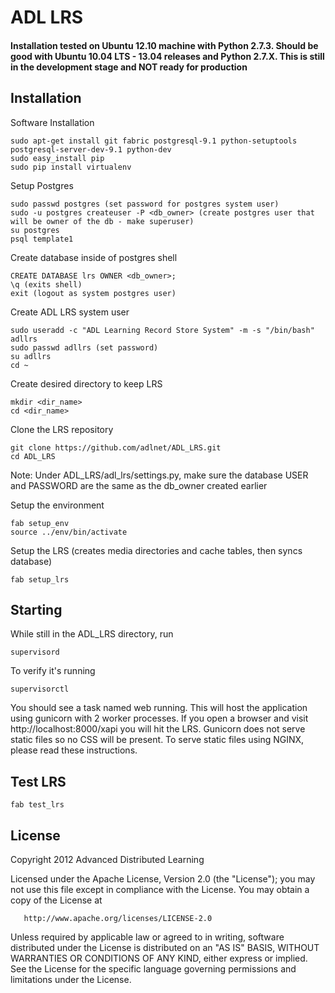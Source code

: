 # ADL LRS 

#### Installation tested on Ubuntu 12.10 machine with Python 2.7.3. Should be good with Ubuntu 10.04 LTS - 13.04 releases and Python 2.7.X. This is still in the development stage and NOT ready for production

## Installation

Software Installation

    sudo apt-get install git fabric postgresql-9.1 python-setuptools postgresql-server-dev-9.1 python-dev
    sudo easy_install pip
    sudo pip install virtualenv

Setup Postgres

    sudo passwd postgres (set password for postgres system user)
    sudo -u postgres createuser -P <db_owner> (create postgres user that will be owner of the db - make superuser)
    su postgres
    psql template1
    
Create database inside of postgres shell

    CREATE DATABASE lrs OWNER <db_owner>;
    \q (exits shell)
    exit (logout as system postgres user)
    
Create ADL LRS system user

    sudo useradd -c "ADL Learning Record Store System" -m -s "/bin/bash" adllrs
    sudo passwd adllrs (set password)
    su adllrs
    cd ~
    
Create desired directory to keep LRS

    mkdir <dir_name>
    cd <dir_name>
    
Clone the LRS repository

    git clone https://github.com/adlnet/ADL_LRS.git
    cd ADL_LRS
    
Note: Under ADL_LRS/adl_lrs/settings.py, make sure the database USER and PASSWORD are the same as the db_owner created earlier

Setup the environment

    fab setup_env
    source ../env/bin/activate 
    
Setup the LRS (creates media directories and cache tables, then syncs database)

    fab setup_lrs

## Starting
While still in the ADL_LRS directory, run

    supervisord

To verify it's running

    supervisorctl

You should see a task named web running. This will host the application using gunicorn with 2 worker processes.
If you open a browser and visit http://localhost:8000/xapi you will hit the LRS. Gunicorn does not serve static files
so no CSS will be present. To serve static files using NGINX, please read these instructions.

## Test LRS
    
    fab test_lrs

## License
   Copyright 2012 Advanced Distributed Learning

   Licensed under the Apache License, Version 2.0 (the "License");
   you may not use this file except in compliance with the License.
   You may obtain a copy of the License at

       http://www.apache.org/licenses/LICENSE-2.0

   Unless required by applicable law or agreed to in writing, software
   distributed under the License is distributed on an "AS IS" BASIS,
   WITHOUT WARRANTIES OR CONDITIONS OF ANY KIND, either express or implied.
   See the License for the specific language governing permissions and
   limitations under the License.
